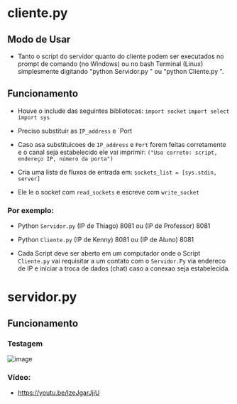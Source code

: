 # cliente.py
## Modo de Usar

- Tanto o script do servidor quanto do cliente podem ser executados no prompt de comando (no Windows) ou no bash
   Terminal (Linux) simplesmente digitando
   "python Servidor.py " ou "python Cliente.py ".
   
## Funcionamento   

- Houve o include das seguintes bibliotecas:
`import socket`
`import select`
`import sys`

- Preciso substituir as `IP_address` e `Port

- Caso asa substituicoes de `IP_address` e `Port` forem feitas corretamente e o canal seja estabelecido ele vai imprimir:
`("Uso correto: script, endereço IP, número da porta")`

- Cria uma lista de fluxos de entrada em:  `sockets_list = [sys.stdin, server]`
- Ele le o socket com  `read_sockets` e escreve com `write_socket`
### Por exemplo: 
- Python `Servidor.py` (IP de Thiago) 8081 ou (IP de Professor) 8081
- Python `Cliente.py` (IP de Kenny) 8081 ou (IP de Aluno) 8081

- Cada Script deve ser aberto em um computador onde o Script `Cliente.py` vai requisitar a um contato com o `Servidor.Py` via endereco de IP e iniciar a troca de dados (chat) caso a conexao seja estabelecida.

# servidor.py

## Funcionamento   

### Testagem
![image](https://user-images.githubusercontent.com/80297158/193922293-6605e273-904f-4a51-bc31-f3640294a6b2.png)

### Vídeo:
- https://youtu.be/IzeJgarJjiU
